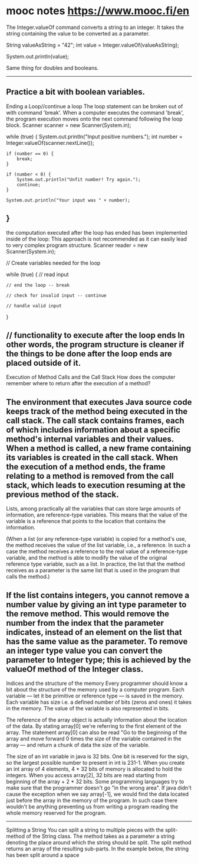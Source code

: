 # mooc notes  https://www.mooc.fi/en
The Integer.valueOf command converts a string to an integer. It takes the string containing the value to be converted as a parameter.

String valueAsString = "42";
int value = Integer.valueOf(valueAsString);

System.out.println(value);

Same thing for doubles and booleans.

--------------------
Practice a bit with boolean variables.
---------------------
Ending a Loop//continue a loop
The loop statement can be broken out of with command 'break'. When a computer executes the command 'break', the program execution moves onto the next command following the loop block.
Scanner scanner = new Scanner(System.in);

while (true) {
    System.out.println("Input positive numbers.");
    int number = Integer.valueOf(scanner.nextLine());

    if (number == 0) {
        break;
    }

    if (number < 0) {
        System.out.println("Unfit number! Try again.");
        continue;
    }

    System.out.println("Your input was " + number);
}
----------------------------------------
 the computation executed after the loop has ended has been implemented inside of the loop: This approach is not recommended as it can easily lead to very complex program structure.
Scanner reader = new Scanner(System.in);

// Create variables needed for the loop

while (true) {
    // read input

    // end the loop -- break

    // check for invalid input -- continue

    // handle valid input
}

// functionality to execute after the loop ends
In other words, the program structure is cleaner if the things to be done after the loop ends are placed outside of it.
------------------------------
Execution of Method Calls and the Call Stack
How does the computer remember where to return after the execution of a method?

The environment that executes Java source code keeps track of the method being executed in the call stack. The call stack contains frames, each of which includes information about a specific method's internal variables and their values. When a method is called, a new frame containing its variables is created in the call stack. When the execution of a method ends, the frame relating to a method is removed from the call stack, which leads to execution resuming at the previous method of the stack.
------------------------------
Lists, among practically all the variables that can store large amounts of information, are reference-type variables. This means that the value of the variable is a reference that points to the location that contains the information.

(When a list (or any reference-type variable) is copied for a method's use, the method receives the value of the list variable, i.e., a reference. In such a case the method receives a reference to the real value of a reference-type variable, and the method is able to modify the value of the original reference type variable, such as a list. In practice, the list that the method receives as a parameter is the same list that is used in the program that calls the method.)

If the list contains integers, you cannot remove a number value by giving an int type parameter to the remove method. This would remove the number from the index that the parameter indicates, instead of an element on the list that has the same value as the parameter. To remove an integer type value you can convert the parameter to Integer type; this is achieved by the valueOf method of the Integer class.
----------------------------------
Indices and the structure of the memory
Every programmer should know a bit about the structure of the memory used by a computer program. Each variable — let it be primitive or reference type — is saved in the memory. Each variable has size i.e. a defined number of bits (zeros and ones) it takes in the memory. The value of the variable is also represented in bits.

The reference of the array object is actually information about the location of the data. By stating array[0] we're referring to the first element of the array. The statement array[0] can also be read "Go to the beginning of the array and move forward 0 times the size of the variable contained in the array — and return a chunk of data the size of the variable.

The size of an int variable in java is 32 bits. One bit is reserved for the sign, so the largest possible number to present in int is 231-1. When you create an int array of 4 elements, 4 * 32 bits of memory is allocated to hold the integers. When you access array[2], 32 bits are read starting from beginning of the array + 2 * 32 bits.
Some programming languages try to make sure that the programmer doesn't go "in the wrong area". If java didn't cause the exception when we say array[-1], we would find the data located just before the array in the memory of the program. In such case there wouldn't be anything preventing us from writing a program reading the whole memory reserved for the program.

---------------------------
Splitting a String
You can split a string to multiple pieces with the split-method of the String class. The method takes as a parameter a string denoting the place around which the string should be split. The split method returns an array of the resulting sub-parts. In the example below, the string has been split around a space
